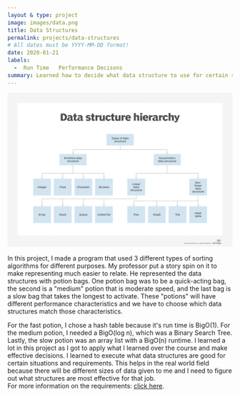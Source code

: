 ```yaml
---
layout & type: project
image: images/data.png
title: Data Structures
permalink: projects/data-structures
# All dates must be YYYY-MM-DD format!
date: 2020-01-21
labels:
  -  Run Time   Performance Decisons
summary: Learned how to decide what data structure to use for certain situations.
---
```


<img class="ui medium left floated image" src="../images/data.png">

In this project, I made a program that used 3 different types of sorting algorithms for different purposes.  My professor put a story spin on it to make representing much easier to relate.  He represented the data structures with potion bags.  One potion bag was to be a quick-acting bag, the second is a "medium" potion that is moderate speed, and the last bag is a slow bag that takes the longest to activate.  These "potions" will have different performance characteristics and we have to choose which data structures match those characteristics.  

For the fast potion, I chose a hash table because it's run time is BigO(1).  For the medium potion, I needed a BigO(log n), which was a Binary Search Tree.  Lastly, the slow potion was an array list with a BigO(n) runtime.  I learned a lot in this project as I got to apply what I learned over the course and make effective decisions.  I learned to execute what data structures are good for certain situations and requirements.  This helps in the real world field because there will be different sizes of data given to me and I need to figure out what structures are most effective for that job.  
For more information on the requirements: [click here](http://courses.ics.hawaii.edu/ics211f18/morea/150.complex-sorting/experience-H12.html).


